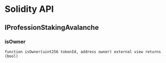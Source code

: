 # Solidity API

## IProfessionStakingAvalanche

### isOwner

```solidity
function isOwner(uint256 tokenId, address owner) external view returns (bool)
```

